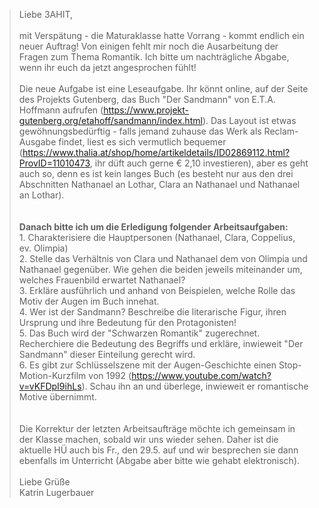> Liebe 3AHIT,<br><br>mit Verspätung - die Maturaklasse hatte Vorrang - kommt endlich ein neuer Auftrag! Von einigen fehlt mir noch die Ausarbeitung der Fragen zum Thema Romantik. Ich bitte um nachträgliche Abgabe, wenn ihr euch da jetzt angesprochen fühlt!<br><br>Die neue Aufgabe ist eine Leseaufgabe. Ihr könnt online, auf der Seite des Projekts Gutenberg, das Buch "Der Sandmann" von E.T.A. Hoffmann aufrufen (https://www.projekt-gutenberg.org/etahoff/sandmann/index.html). Das Layout ist etwas gewöhnungsbedürftig - falls jemand zuhause das Werk als Reclam-Ausgabe findet, liest es sich vermutlich bequemer (https://www.thalia.at/shop/home/artikeldetails/ID02869112.html?ProvID=11010473, ihr düft auch gerne € 2,10 investieren), aber es geht auch so, denn es ist kein langes Buch (es besteht nur aus den drei Abschnitten Nathanael an Lothar, Clara an Nathanael und Nathanael an Lothar).<br><br><br>**Danach bitte ich um die Erledigung folgender Arbeitsaufgaben:**<br>1. Charakterisiere die Hauptpersonen (Nathanael, Clara, Coppelius, ev. Olimpia)<br>2. Stelle das Verhältnis von Clara und Nathanael dem von Olimpia und Nathanael gegenüber. Wie gehen die beiden jeweils miteinander um, welches Frauenbild erwartet Nathanael?<br>3. Erkläre ausführlich und anhand von Beispielen, welche Rolle das Motiv der Augen im Buch innehat.<br>4. Wer ist der Sandmann? Beschreibe die literarische Figur, ihren Ursprung und ihre Bedeutung für den Protagonisten!<br>5. Das Buch wird der "Schwarzen Romantik" zugerechnet. Recherchiere die Bedeutung des Begriffs und erkläre, inwieweit "Der Sandmann" dieser Einteilung gerecht wird.<br>6. Es gibt zur Schlüsselszene mit der Augen-Geschichte einen Stop-Motion-Kurzfilm von 1992 (https://www.youtube.com/watch?v=vKFDpI9ihLs). Schau ihn an und überlege, inwieweit er romantische Motive übernimmt.<br><br><br>Die Korrektur der letzten Arbeitsaufträge möchte ich gemeinsam in der Klasse machen, sobald wir uns wieder sehen. Daher ist die aktuelle HÜ auch bis Fr., den 29.5. auf und wir besprechen sie dann ebenfalls im Unterricht (Abgabe aber bitte wie gehabt elektronisch).<br><br>Liebe Grüße<br>Katrin Lugerbauer